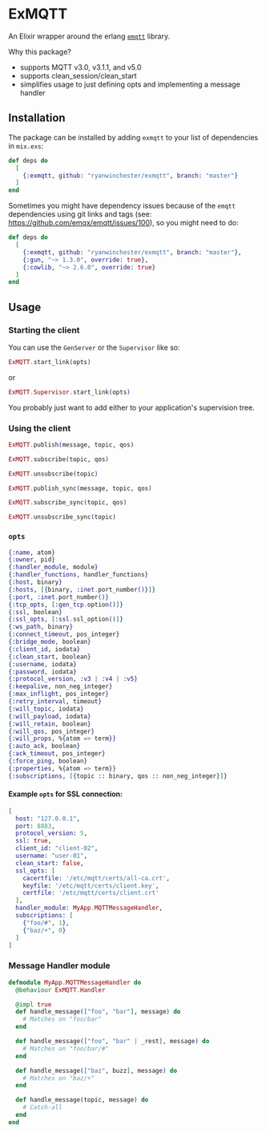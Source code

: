 # ExMQTT

An Elixir wrapper around the erlang [`emqtt`](https://github.com/emqx/emqtt) library.

Why this package?

 * supports MQTT v3.0, v3.1.1, and v5.0
 * supports clean_session/clean_start
 * simplifies usage to just defining opts and implementing a message handler

## Installation

The package can be installed
by adding `exmqtt` to your list of dependencies in `mix.exs`:

```elixir
def deps do
  [
    {:exmqtt, github: "ryanwinchester/exmqtt", branch: "master"}
  ]
end
```

Sometimes you might have dependency issues because of the `emqtt` dependencies
using git links and tags (see: https://github.com/emqx/emqtt/issues/100),
so you might need to do:

```elixir
def deps do
  [
    {:exmqtt, github: "ryanwinchester/exmqtt", branch: "master"},
    {:gun, "~> 1.3.0", override: true},
    {:cowlib, "~> 2.6.0", override: true}
  ]
end
```

## Usage

### Starting the client

You can use the `GenServer` or the `Supervisor` like so:

```elixir
ExMQTT.start_link(opts)
```
or 

```elixir
ExMQTT.Supervisor.start_link(opts)
```

You probably just want to add either to your application's supervision tree.

### Using the client

```elixir
ExMQTT.publish(message, topic, qos)

ExMQTT.subscribe(topic, qos)

ExMQTT.unsubscribe(topic)

ExMQTT.publish_sync(message, topic, qos)

ExMQTT.subscribe_sync(topic, qos)

ExMQTT.unsubscribe_sync(topic)
```

### `opts`

```elixir
{:name, atom}
{:owner, pid}
{:handler_module, module}
{:handler_functions, handler_functions}
{:host, binary}
{:hosts, [{binary, :inet.port_number()}]}
{:port, :inet.port_number()}
{:tcp_opts, [:gen_tcp.option()]}
{:ssl, boolean}
{:ssl_opts, [:ssl.ssl_option()]}
{:ws_path, binary}
{:connect_timeout, pos_integer}
{:bridge_mode, boolean}
{:client_id, iodata}
{:clean_start, boolean}
{:username, iodata}
{:password, iodata}
{:protocol_version, :v3 | :v4 | :v5}
{:keepalive, non_neg_integer}
{:max_inflight, pos_integer}
{:retry_interval, timeout}
{:will_topic, iodata}
{:will_payload, iodata}
{:will_retain, boolean}
{:will_qos, pos_integer}
{:will_props, %{atom => term}}
{:auto_ack, boolean}
{:ack_timeout, pos_integer}
{:force_ping, boolean}
{:properties, %{atom => term}}
{:subscriptions, [{topic :: binary, qos :: non_neg_integer}]}
```

#### Example `opts` for SSL connection:

```elixir
[
  host: "127.0.0.1",
  port: 8883,
  protocol_version: 5,
  ssl: true,
  client_id: "client-02",
  username: "user-01",
  clean_start: false,
  ssl_opts: [
    cacertfile: '/etc/mqtt/certs/all-ca.crt',
    keyfile: '/etc/mqtt/certs/client.key',
    certfile: '/etc/mqtt/certs/client.crt'
  ],
  handler_module: MyApp.MQTTMessageHandler,
  subscriptions: [
    {"foo/#", 1},
    {"baz/+", 0}
  ]
]
```

### Message Handler module

```elixir
defmodule MyApp.MQTTMessageHandler do
  @behaviour ExMQTT.Handler

  @impl true
  def handle_message(["foo", "bar"], message) do
    # Matches on "foo/bar"
  end

  def handle_message(["foo", "bar" | _rest], message) do
    # Matches on "foo/bar/#"
  end

  def handle_message(["baz", buzz], message) do
    # Matches on "baz/+"
  end

  def handle_message(topic, message) do
    # Catch-all
  end
end
```
